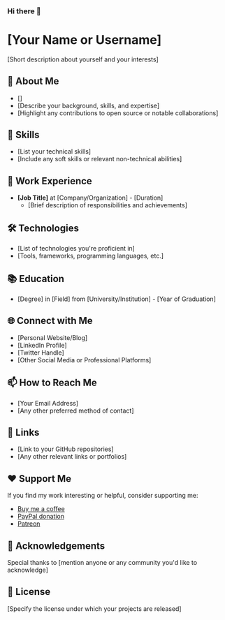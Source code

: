 ### Hi there 👋
# [Your Name or Username]

[Short description about yourself and your interests]

## 🌟 About Me

- []
- [Describe your background, skills, and expertise]
- [Highlight any contributions to open source or notable collaborations]

## 🚀 Skills

- [List your technical skills]
- [Include any soft skills or relevant non-technical abilities]

## 💼 Work Experience

- **[Job Title]** at [Company/Organization] - [Duration]
  - [Brief description of responsibilities and achievements]

## 🛠️ Technologies

- [List of technologies you're proficient in]
- [Tools, frameworks, programming languages, etc.]

## 📚 Education

- [Degree] in [Field] from [University/Institution] - [Year of Graduation]

## 🌐 Connect with Me

- [Personal Website/Blog]
- [LinkedIn Profile]
- [Twitter Handle]
- [Other Social Media or Professional Platforms]

## 📫 How to Reach Me

- [Your Email Address]
- [Any other preferred method of contact]

## 🔗 Links

- [Link to your GitHub repositories]
- [Any other relevant links or portfolios]

## ❤️ Support Me

If you find my work interesting or helpful, consider supporting me:

- [Buy me a coffee](link)
- [PayPal donation](link)
- [Patreon](link)

## 🙏 Acknowledgements

Special thanks to [mention anyone or any community you'd like to acknowledge]

## 📝 License

[Specify the license under which your projects are released]

<!--
**HariPrashand/HariPrashand** is a ✨ _special_ ✨ repository because its `README.md` (this file) appears on your GitHub profile.

Here are some ideas to get you started:

- 🔭 I’m currently working on ...
- 🌱 I’m currently learning ...
- 👯 I’m looking to collaborate on ...
- 🤔 I’m looking for help with ...
- 💬 Ask me about ...
- 📫 How to reach me: ...
- 😄 Pronouns: ...
- ⚡ Fun fact: ...
-->
